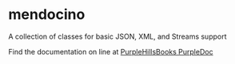 # mendocino
A collection of classes for basic JSON, XML, and Streams support

Find the documentation on line at [PurpleHillsBooks PurpleDoc](http://purplehillsbooks.com/purpleDoc/)
